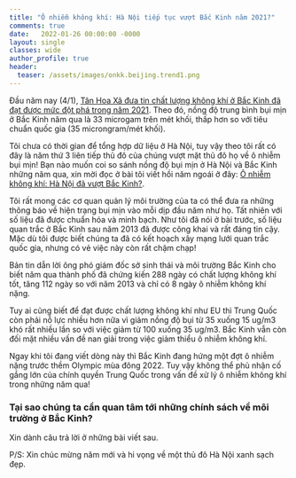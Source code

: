 ```yaml
---
title: "Ô nhiễm không khí: Hà Nội tiếp tục vượt Bắc Kinh năm 2021?"
comments: true
date:   2022-01-26 00:00:00 -0000
layout: single
classes: wide
author_profile: true
header:
  teaser: /assets/images/onkk.beijing.trend1.png
---
```


Đầu năm nay (4/1), [Tân Hoa Xã đưa tin chất lượng không khí ở Bắc Kinh đã đạt được mức đột phá trong năm 2021](http://www.xinhuanet.com/english/20220104/c5a0b79377684910ad50c5dc83db860c/c.html#:~:text=The%20city's%20average%20concentration%20of,bureau%2C%20told%20a%20press%20briefing.).
Theo đó, nồng độ trung bình bụi mịn ở Bắc Kinh năm qua là 33 microgam trên mét khối, thấp hơn so với tiêu chuẩn quốc gia (35 microngram/mét khối). 

Tôi chưa có thời gian để tổng hợp dữ liệu ở Hà Nội, tuy vậy theo tôi rất có đây là năm thứ 3 liên tiếp thủ đô của chúng vượt mặt thủ đô họ về ô nhiễm bụi mịn! Bạn nào muốn coi so sánh nồng độ bụi mịn ở Hà Nội và Bắc Kinh những năm qua, xin mời đọc ở bài tôi viết hồi năm ngoái ở đây: [Ô nhiễm không khí: Hà Nội đã vượt Bắc Kinh?](https://tuanvvu.github.io/onkk/2021-03-05-hanoi-backinh/).

Tôi rất mong các cơ quan quản lý môi trường của ta có thể đưa ra những thông báo về hiện trạng bụi mịn vào mỗi dịp đầu năm như họ.
Tất nhiên với số liệu đã được chuẩn hóa và minh bạch. Như tôi đã nói ở bài trước, số liệu quan trắc ở Bắc Kinh sau năm 2013 đã được công khai và rất đáng tin cậy. Mặc dù tôi được biết chúng ta đã có kết hoạch xây mạng lưới quan trắc quốc gia, nhưng có vẻ việc này còn rất chậm chạp!

Bản tin dẫn lời ông phó giám đốc sở sinh thái và môi trường Bắc Kinh cho biết năm qua thành phố đã chứng kiến 288 ngày có chất lượng không khí tốt, tăng 112 ngày so với năm 2013 và chỉ có 8 ngày ô nhiễm không khí nặng.

Tuy ai cũng biết để đạt được chất lượng không khí như EU thì Trung Quốc còn phải nỗ lực nhiều hơn nữa vì giảm nồng độ bụi từ 35 xuống 15 ug/m3 khó rất nhiều lần so với việc giảm từ 100 xuống 35 ug/m3. Bắc Kinh vẫn còn đối mặt nhiều vấn đề nan giải trong việc giảm thiểu ô nhiễm không khí. 

Ngay khi tôi đang viết dòng này thì Bắc Kinh đang hứng một đợt ô nhiễm nặng trước thềm Olympic mùa đông 2022.
Tuy vậy không thể phủ nhận cố gắng lớn của chính quyền Trung Quốc trong vấn đề xử lý ô nhiễm không khí trong những năm qua! 

### Tại sao chúng ta cần quan tâm tới những chính sách về môi trường ở Bắc Kinh?

Xin dành câu trả lời ở những bài viết sau. 

P/S: Xin chúc mừng năm mới và hi vọng về một thủ đô Hà Nội xanh sạch đẹp.
